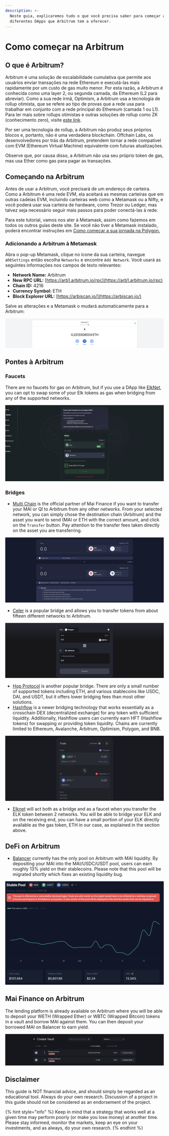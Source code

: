 ```yaml
---
description: >-
  Neste guia, explicaremos tudo o que você precisa saber para começar a usar os
  diferentes DApps que Arbitrum tem a oferecer.
---
```


# Como começar na Arbitrum

## O que é Arbitrum?

Arbitrum é uma solução de escalabilidade cumulativa que permite aos usuários enviar transações na rede Ethereum e executá-las mais rapidamente por um custo de gas muito menor. Por esta razão, a Arbitrum é conhecida como uma layer 2, ou segunda camada, da Ethereum (L2 para abreviar). Como a sua rede irmã, Optimism, a Arbitrum usa a tecnologia de rollup otimista, que se refere ao tipo de provas que a rede usa para trabalhar em conjunto com a rede principal do Ethereum (camada 1 ou L1). Para ler mais sobre rollups otimistas e outras soluções de rollup como ZK (conhecimento zero), visite [este link](https://support.deversifi.com/en/article/deversifi-what-is-the-difference-between-zk-rollup-and-optimistic-rollup-3gf3bw/).

Por ser uma tecnologia de rollup, a Arbitrum não produz seus próprios blocos e, portanto, não é uma verdadeira blockchain. Offchain Labs, os desenvolvedores por trás da Arbitrum, pretendem tornar a rede compatível com EVM (Ethereum Virtual Machine) equivalente com futuras atualizações.

Observe que, por causa disso, a Arbitrum não usa seu próprio token de gas, mas usa Ether como gas para pagar as transações.

## Começando na Arbitrum

Antes de usar a Arbitrum, você precisará de um endereço de carteira. Como a Arbitrum é uma rede EVM, ela aceitará as mesmas carteiras que em outras cadeias EVM, incluindo carteiras web como a Metamask ou a Nifty, e você poderá usar sua carteira de hardware, como Trezor ou Ledger, mas talvez seja necessário seguir mais passos para poder conectá-las à rede.

Para este tutorial, vamos nos ater à Metamask, assim como fazemos em todos os outros guias deste site. Se você não tiver a Metamask instalado, poderá encontrar instruções em [Como começar a sua jornada na Polygon.](../polygon/how-to-get-started-on-polygon.md)

### Adicionando a Arbitrum à Metamask

Abra o pop-up Metamask, clique no ícone da sua carteira, navegue até`Settings` então escolha `Networks` e encontre `Add Network`. Você usará as seguintes informações nos campos de texto relevantes:

* **Network Name:** Arbitrum
* **New RPC URL:** [https://arb1.arbitrum.io/rpc](https://arb1.arbitrum.io/rpc)
* **Chain ID:** 4216
* **Currency Symbol:** ETH
* **Block Explorer URL:** [https://arbiscan.io/](https://arbiscan.io/)

Salve as alterações e a Metamask o mudará automaticamente para a Arbitrum:

![](<../../.gitbook/assets/Screen Shot 2022-06-17 at 10.27.21 PM.png>)

## Pontes à Arbitrum

### Faucets

There are no faucets for gas on Arbitrum, but if you use a DApp like [ElkNet](https://app.elk.finance/#/elknet), you can opt to swap some of your Elk tokens as gas when bridging from any of the supported networks.

![](<../../.gitbook/assets/Screen Shot 2022-06-17 at 10.31.52 PM.png>)

### Bridges

* [Multi Chain](https://app.multichain.org/#/router) is the official partner of Mai Finance if you want to transfer your MAI or QI to Arbitrum from any other networks. From your selected network, you can simply chose the destination chain (Arbitrum) and the asset you want to send (MAI or ETH with the correct amount, and click on the `Transfer` button. Pay attention to the transfer fees taken directly on the asset you are transferring.

![](<../../.gitbook/assets/Screen Shot 2022-06-17 at 10.33.02 PM.png>)

* [Celer](https://cbridge.celer.network/#/transfer) is a popular bridge and allows you to transfer tokens from about fifteen different networks to Arbitrum.

![](<../../.gitbook/assets/Screen Shot 2022-06-17 at 10.35.44 PM.png>)

* [Hop Protocol](https://app.hop.exchange/#/send?token=ETH\&sourceNetwork=polygon\&destNetwork=optimism) is another popular bridge. There are only a small number of supported tokens including ETH, and various stablecoins like USDC, DAI, and USDT, but it offers lower bridging fees than most other solutions.
* [Hashflow](https://app.hashflow.com/) is a newer bridging technology that works essentially as a crosschain DEX (decentralized exchange) for any token with sufficient liquidity. Additionally, Hashflow users can currently earn HFT (Hashflow tokens) for swapping or providing token liquidity. Chains are currently limited to Ethereum, Avalanche, Arbitrum, Optimism, Polygon, and BNB.

![](<../../.gitbook/assets/Screen Shot 2022-06-17 at 9.51.25 PM.png>)

* [Elknet](https://app.elk.finance/#/elknet) will act both as a bridge and as a faucet when you transfer the ELK token between 2 networks. You will be able to bridge your ELK and on the receiving end, you can have a small portion of your ELK directly available as the gas token, ETH in our case, as explained in the section above.

## DeFi on Arbitrum

* [Balancer](https://arbitrum.balancer.fi/#/pool/0x0510ccf9eb3ab03c1508d3b9769e8ee2cfd6fdcf00000000000000000000005d) currently has the only pool on Arbitrum with MAI liquidity. By depositing your MAI into the MAI/USDC/USDT pool, users can earn roughly 13% yield on their stablecoins. Please note that this pool will be migrated shortly which fixes an existing liquidity bug.

![](<../../.gitbook/assets/Screen Shot 2022-06-17 at 10.43.57 PM.png>)

## Mai Finance on Arbitrum

The lending platform is already available on Arbitrum where you will be able to deposit your WETH (Wrapped Ether) or WBTC (Wrapped Bitcoin) tokens in a vault and borrow MAI against them. You can then deposit your borrowed MAI on Balancer to earn yield.

![](<../../.gitbook/assets/Screen Shot 2022-06-17 at 10.38.15 PM.png>)

## Disclaimer

This guide is NOT financial advice, and should simply be regarded as an educational tool. Always do your own research. Discussion of a project in this guide should not be considered as an endorsement of the project.

{% hint style="info" %}
Keep in mind that a strategy that works well at a given time may perform poorly (or make you lose money) at another time. Please stay informed, monitor the markets, keep an eye on your investments, and as always, do your own research.
{% endhint %}
